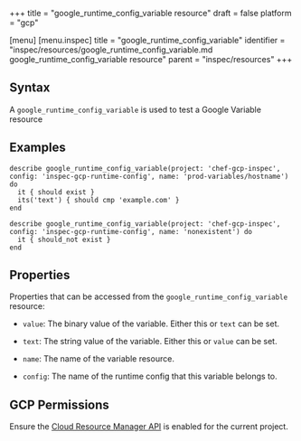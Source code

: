 +++
title = "google_runtime_config_variable resource"
draft = false
platform = "gcp"

[menu]
  [menu.inspec]
    title = "google_runtime_config_variable"
    identifier = "inspec/resources/google_runtime_config_variable.md google_runtime_config_variable resource"
    parent = "inspec/resources"
+++


## Syntax
A `google_runtime_config_variable` is used to test a Google Variable resource

## Examples
```
describe google_runtime_config_variable(project: 'chef-gcp-inspec', config: 'inspec-gcp-runtime-config', name: 'prod-variables/hostname') do
  it { should exist }
  its('text') { should cmp 'example.com' }
end

describe google_runtime_config_variable(project: 'chef-gcp-inspec', config: 'inspec-gcp-runtime-config', name: 'nonexistent') do
  it { should_not exist }
end
```

## Properties
Properties that can be accessed from the `google_runtime_config_variable` resource:


  * `value`: The binary value of the variable. Either this or `text` can be set.

  * `text`: The string value of the variable. Either this or `value` can be set.

  * `name`: The name of the variable resource.

  * `config`: The name of the runtime config that this variable belongs to.


## GCP Permissions

Ensure the [Cloud Resource Manager API](https://console.cloud.google.com/apis/library/cloudresourcemanager.googleapis.com/) is enabled for the current project.
